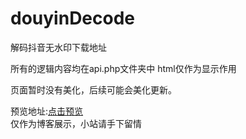 # douyinDecode
解码抖音无水印下载地址

所有的逻辑内容均在api.php文件夹中
html仅作为显示作用

页面暂时没有美化，后续可能会美化更新。

预览地址:<a href="http://www.mokevip.top/tools/douyin/">点击预览</a>
<br>仅作为博客展示，小站请手下留情

